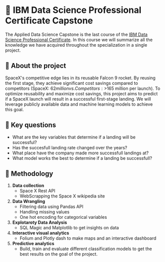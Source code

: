 # 🚀 IBM Data Science Professional Certificate Capstone


The Applied Data Science Capstone is the last course of the
[IBM Data Science Professional Certificate](https://www.coursera.org/professional-certificates/ibm-data-science). In this course we will 
summarize all the knowledge we have acquired throughout the specialization in a single project.

## 📖 About the project

SpaceX's competitive edge lies in its reusable Falcon 9 rocket. By reusing the first stage, they achieve significant cost savings compared to competitors
(SpaceX: $62 million vs. Competitors: >$165 million per launch). To optimize reusability and maximize cost savings, this project aims to predict if
a SpaceX launch will result in a successful first-stage landing. We will leverage publicly available data and machine learning models to achieve this goal.

## 📖 Key questions

- What are the key variables that determine if a landing will be successful?
- Has the succesfull landing rate changed over the years?
- What place have the company made more successfull landings at?
- What model works the best to determine if a landing be successfull?

## 📖  Methodology

1. **Data collection**
   - Space X Rest API
   - WebScrapping the Space X wikipedia site
2. **Data Wrangling**
   - Filtering data using Pandas API
   - Handling missing values
   - One hot encoding for categorical variables
3. **Explotaroty Data Analysis**
   - SQL Magic and Matplotlib to get insights on data
4. **Interactive visual analytics**
   - Folium and Plotly dash to make maps and an interactive dashboard
5. **Predictive analytics**
   - Build, train and evaluate different classification models to get the best results on the goal of the project.

  




